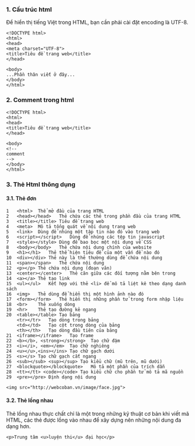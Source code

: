 
### 1. Cấu trúc html
Để hiển thị tiếng Việt trong HTML, bạn cần phải cài đặt encoding là UTF-8.
```{hmtl}
<!DOCTYPE html>
<html>
<head>
<meta charset="UTF-8">
<title>Tiêu đề trang web</title>
</head>

<body>
...Phần thân viết ở đây...
</body>
</html>
```
### 2. Comment trong html

```{hmtl}
<!DOCTYPE html>
<html>
<head>
<title>Tiêu đề trang web</title>
</head>

<body>
<!--
comment
-->
</body>
</html>
```

### 3. Thẻ Html thông dụng
#### 3.1. Thẻ đơn
```{hmtl}
1	<html>	Thể mở đầu của trang HTML
2	<head></head>	Thẻ chứa các thẻ trong phần đầu của trang HTML
3	<title></title>	Tiêu đề trang web
4	<meta>	Mô tả tổng quát về nội dung trang web
5	<link>	Dùng để nhúng một tập tin nào đó vào trang web
6	<script></script>	Dùng để nhúng các tệp tin javascript
7	<style></style>	Dùng để bao bọc một nội dung về CSS
8	<body></body>	Thẻ chứa nội dung chính của website
9	<h1></h1>	Thẻ thể hiện tiêu đề của một vấn đề nào đó
10	<div></div>	Thẻ này là thẻ thường dùng để chứa nội dung
11	<span></span>	Thẻ chứa nội dung
12	<p></p>	Thẻ chứa nội dung (đoạn văn)
13	<center></center>	Thẻ căn giữa các đối tượng nằm bên trong
14	<a></a>	Thẻ tạo link
15	<ul></ul>	Kết hợp với thẻ <li> để mô tả liệt kê theo dạng danh sách
16	<img>	Thẻ dùng để hiển thị một hình ảnh nào đó
17	<form></form>	Thẻ hiển thị những phần tử trong form nhập liệu
18	<br>	Thẻ xuống dòng
19	<hr>	Thẻ tạo đường kẻ ngang
20	<table></table>	Tạo bảng
 	<tr></tr>	Tạo dòng trong bảng
 	<td></td>	Tạo cột trong dòng của bảng
 	<th></th>	Tạo dòng đầu tiên của bảng
21	<iframe></iframe>	Tạo frame
22	<b></b>, <strong></strong>	Tạo chữ đậm
23	<i></i>, <em></em>	Tạo chữ nghiêng
24	<u></u>,<ins></ins>	Tạo chữ gạch dưới
25	<s></s>	Tạo chữ gạch cắt ngang
26	<sub></sub> <sup></sup>	Tạo kiểu chữ (mũ trên, mũ dưới)
27	<blockquote></blockquote>	Mô tả một phần của trích dẫn
28	<tt></tt> <code></code>	Tạo kiểu chữ cho phần tử mô tả mã nguồn
29	<pre></pre>	Định dạng nội dung

<img src="http://webcoban.vn/image/face.jpg">
```
#### 3.2. Thẻ lồng nhau
Thẻ lồng nhau thực chất chỉ là một trong những kỹ thuật cơ bản khi viết mã HTML, các thẻ được lồng vào nhau để xây dựng nên những nội dung đa dạng hơn.
```{hmtl}
<p>Trung tâm <u>luyện thi</u> đại học</p>
```

